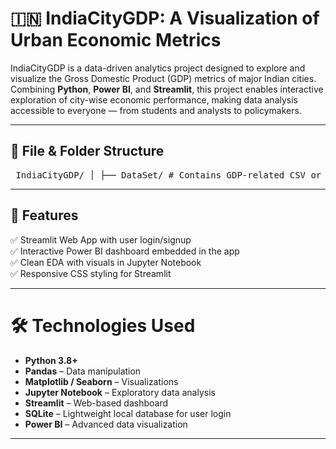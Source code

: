 # 🇮🇳 IndiaCityGDP: A Visualization of Urban Economic Metrics

IndiaCityGDP is a data-driven analytics project designed to explore and visualize the Gross Domestic Product (GDP) metrics of major Indian cities. Combining **Python**, **Power BI**, and **Streamlit**, this project enables interactive exploration of city-wise economic performance, making data analysis accessible to everyone — from students and analysts to policymakers.

---


## 📁 File & Folder Structure

<pre> IndiaCityGDP/ │ ├── DataSet/ # Contains GDP-related CSV or Excel files ├── screenshots/ # Screenshots of the app and dashboard ├── DATA_ANALYSIS.ipynb # Jupyter Notebook for preprocessing & EDA ├── Final_15cities.pbix # Power BI dashboard file ├── main_app.py # Streamlit web app with login & dashboard └── README.md # Project documentation (this file) </pre>

---

## 🚀 Features

✅ Streamlit Web App with user login/signup  
✅ Interactive Power BI dashboard embedded in the app  
✅ Clean EDA with visuals in Jupyter Notebook  
✅ Responsive CSS styling for Streamlit  

---

# 🛠️ Technologies Used

- **Python 3.8+**
- **Pandas** – Data manipulation
- **Matplotlib / Seaborn** – Visualizations
- **Jupyter Notebook** – Exploratory data analysis
- **Streamlit** – Web-based dashboard
- **SQLite** – Lightweight local database for user login
- **Power BI** – Advanced data visualization

---
